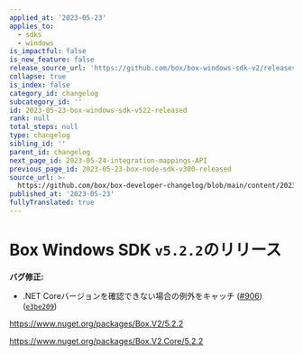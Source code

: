 ```yaml
---
applied_at: '2023-05-23'
applies_to:
  - sdks
  - windows
is_impactful: false
is_new_feature: false
release_source_url: 'https://github.com/box/box-windows-sdk-v2/releases/tag/v5.2.2'
collapse: true
is_index: false
category_id: changelog
subcategory_id: ''
id: 2023-05-23-box-windows-sdk-v522-released
rank: null
total_steps: null
type: changelog
sibling_id: ''
parent_id: changelog
next_page_id: 2023-05-24-integration-mappings-API
previous_page_id: 2023-05-23-box-node-sdk-v300-released
source_url: >-
  https://github.com/box/box-developer-changelog/blob/main/content/2023/05-23-box-windows-sdk-v522-released.md
published_at: '2023-05-23'
fullyTranslated: true
---
```

# Box Windows SDK `v5.2.2`のリリース

**バグ修正:**

* .NET Coreバージョンを確認できない場合の例外をキャッチ ([#906][1]) ([`e3be209`][2])

<https://www.nuget.org/packages/Box.V2/5.2.2>

<https://www.nuget.org/packages/Box.V2.Core/5.2.2>

[1]: https://github.com/box/box-windows-sdk-v2/issues/906

[2]: https://github.com/box/box-windows-sdk-v2/commit/e3be209b20a5c323f547d7634663883613959180
